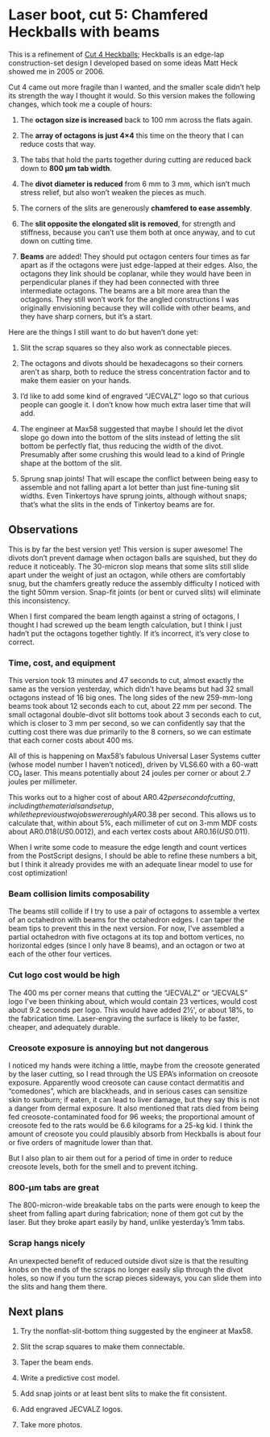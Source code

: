 Laser boot, cut 5: Chamfered Heckballs with beams
=================================================

This is a refinement of [Cut 4 Heckballs][2]; Heckballs is an edge-lap
construction-set design I developed based on some ideas Matt Heck
showed me in 2005 or 2006.

[2]: ../cut-4

Cut 4 came out more fragile than I wanted, and the smaller scale
didn’t help its strength the way I thought it would.  So this version
makes the following changes, which took me a couple of hours:

1. The **octagon size is increased** back to 100 mm across the flats
   again.

2. The **array of octagons is just 4×4** this time on the theory that I
   can reduce costs that way.

3. The tabs that hold the parts together during cutting are reduced
   back down to **800 μm tab width**.

4. The **divot diameter is reduced** from 6 mm to 3 mm, which isn’t much
   stress relief, but also won’t weaken the pieces as much.

5. The corners of the slits are generously **chamfered to ease assembly**.

6. The **slit opposite the elongated slit is removed**, for strength and
   stiffness, because you can’t use them both at once anyway, and to
   cut down on cutting time.

7. **Beams** are added!  They should put octagon centers four times as far
   apart as if the octagons were just edge-lapped at their edges.
   Also, the octagons they link should be coplanar, while they would
   have been in perpendicular planes if they had been connected with
   three intermediate octagons.  The beams are a bit more area than
   the octagons.  They still won’t work for the angled constructions I
   was originally envisioning because they will collide with other
   beams, and they have sharp corners, but it’s a start.

Here are the things I still want to do but haven’t done yet:

1. Slit the scrap squares so they also work as connectable pieces.

2. The octagons and divots should be hexadecagons so their corners
   aren’t as sharp, both to reduce the stress concentration factor and
   to make them easier on your hands.

3. I’d like to add some kind of engraved “JECVALZ” logo so that
   curious people can google it.  I don’t know how much extra laser
   time that will add.

4. The engineer at Max58 suggested that maybe I should let the divot
   slope go down into the bottom of the slits instead of letting the
   slit bottom be perfectly flat, thus reducing the width of the
   divot.  Presumably after some crushing this would lead to a kind of
   Pringle shape at the bottom of the slit.

5. Sprung snap joints!  That will escape the conflict between being
   easy to assemble and not falling apart a lot better than just
   fine-tuning slit widths.  Even Tinkertoys have sprung joints,
   although without snaps; that’s what the slits in the ends of
   Tinkertoy beams are for.

Observations
------------

This is by far the best version yet!  This version is super awesome!
The divots don’t prevent damage when octagon balls are squished, but
they do reduce it noticeably.  The 30-micron slop means that some
slits still slide apart under the weight of just an octagon, while
others are comfortably snug, but the chamfers greatly reduce the
assembly difficulty I noticed with the tight 50mm version.  Snap-fit
joints (or bent or curved slits) will eliminate this inconsistency.

When I first compared the beam length against a string of octagons, I
thought I had screwed up the beam length calculation, but I think I
just hadn’t put the octagons together tightly.  If it’s incorrect,
it’s very close to correct.

### Time, cost, and equipment ###

This version took 13 minutes and 47 seconds to cut, almost exactly the
same as the version yesterday, which didn’t have beams but had 32
small octagons instead of 16 big ones.  The long sides of the new
259-mm-long beams took about 12 seconds each to cut, about 22 mm per
second.  The small octagonal double-divot slit bottoms took about 3
seconds each to cut, which is closer to 3 mm per second, so we can
confidently say that the cutting cost there was due primarily to the 8
corners, so we can estimate that each corner costs about 400 ms.

All of this is happening on Max58’s fabulous Universal Laser Systems
cutter (whose model number I haven’t noticed), driven by
VLS6.60 with a 60-watt CO₂ laser.  This means potentially about 24
joules per corner or about 2.7 joules per millimeter.

This works out to a higher cost of about AR$0.42 per second of
cutting, including the materials and setup, while the previous two
jobs were roughly AR$0.38 per second.  This allows us to calculate
that, within about 5%, each millimeter of cut on 3-mm MDF costs about
AR$0.018 (US$0.0012), and each vertex costs about AR$0.16 (US$0.011).

When I write some code to measure the edge length and count vertices
from the PostScript designs, I should be able to refine these numbers
a bit, but I think it already provides me with an adequate linear
model to use for cost optimization!

### Beam collision limits composability ###

The beams still collide if I try to use a pair of octagons to assemble
a vertex of an octahedron with beams for the octahedron edges.  I can
taper the beam tips to prevent this in the next version.  For now,
I’ve assembled a partial octahedron with five octagons at its top and
bottom vertices, no horizontal edges (since I only have 8 beams), and
an octagon or two at each of the other four vertices.

### Cut logo cost would be high ###

The 400 ms per corner means that cutting the “JECVALZ” or “JECVALS”
logo I've been thinking about, which would contain 23 vertices, would
cost about 9.2 seconds per logo.  This would have added 2½', or about
18%, to the fabrication time.  Laser-engraving the surface is likely
to be faster, cheaper, and adequately durable.

### Creosote exposure is annoying but not dangerous ###

I noticed my hands were itching a little, maybe from the creosote
generated by the laser cutting, so I read through the US EPA’s
information on creosote exposure.  Apparently wood creosote can cause
contact dermatitis and “comedones”, which are blackheads, and in
serious cases can sensitize skin to sunburn; if eaten, it can lead to
liver damage, but they say this is not a danger from dermal exposure.
It also mentioned that rats died from being fed creosote-contaminated
food for 96 weeks; the proportional amount of creosote fed to the rats
would be 6.6 kilograms for a 25-kg kid.  I think the amount of
creosote you could plausibly absorb from Heckballs is about four or
five orders of magnitude lower than that.

But I also plan to air them out for a period of time in order to
reduce creosote levels, both for the smell and to prevent itching.

### 800-μm tabs are great ###

The 800-micron-wide breakable tabs on the parts were enough to keep
the sheet from falling apart during fabrication; none of them got cut
by the laser.  But they broke apart easily by hand, unlike yesterday’s
1mm tabs.

### Scrap hangs nicely ###

An unexpected benefit of reduced outside divot size is that the
resulting knobs on the ends of the scraps no longer easily slip
through the divot holes, so now if you turn the scrap pieces sideways,
you can slide them into the slits and hang them there.

Next plans
----------

1. Try the nonflat-slit-bottom thing suggested by the engineer at
   Max58.

2. Slit the scrap squares to make them connectable.

3. Taper the beam ends.

4. Write a predictive cost model.

5. Add snap joints or at least bent slits to make the fit consistent.

6. Add engraved JECVALZ logos.

7. Take more photos.

<link rel="stylesheet" href="http://canonical.org/~kragen/style.css" />

<style>
img { float: right; margin: 0.5em }
</style>
